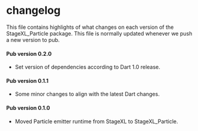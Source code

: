 # changelog

This file contains highlights of what changes on each version of the StageXL_Particle
package. This file is normally updated whenever we push a new version to pub.

#### Pub version 0.2.0
  * Set version of dependencies according to Dart 1.0 release.

#### Pub version 0.1.1
  * Some minor changes to align with the latest Dart changes.

#### Pub version 0.1.0
  * Moved Particle emitter runtime from StageXL to StageXL_Particle.


